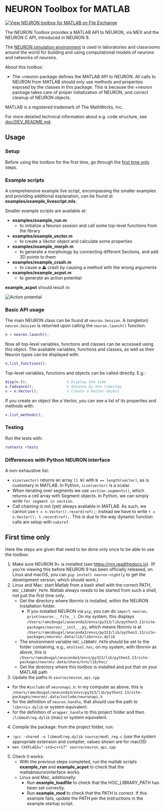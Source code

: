 # NEURON Toolbox for MATLAB
[![View NEURON toolbox for MATLAB on File Exchange](https://www.mathworks.com/matlabcentral/images/matlab-file-exchange.svg)](https://www.mathworks.com/matlabcentral/fileexchange/135842-neuron-toolbox-for-matlab)

The NEURON Toolbox provides a MATLAB API to NEURON, via MEX and the NEURON C API, introduced in NEURON 9.

The [NEURON simulation environment](https://nrn.readthedocs.io/) is used
in laboratories and classrooms around the world for building and using
computational models of neurons and networks of neurons.

About this toolbox:

- The +neuron package defines the MATLAB API to NEURON. All calls to
  NEURON from MATLAB should only use methods and properties exposed by
  the classes in this package.
  This is because the +neuron package takes care of proper initialization
  of NEURON, and correct cleanup of NEURON objects.


MATLAB is a registered trademark of The MathWorks, Inc.

For more detailed technical information about e.g. code structure, see [doc/DEV_README.md](doc/DEV_README.md).

## Usage

### Setup

Before using the toolbox for the first time, go through the [first time only](#first-time) steps.

### Example scripts

A comprehensive example live script, encompassing the smaller examples and providing additional explanation, can be found at **examples/example_livescript.mlx**.

Smaller example scripts are available at:
- **examples/example_run.m**
    - to initialize a Neuron session and call some top-level functions from the library
- **examples/example_vector.m**
    - to create a Vector object and calculate some properties
- **examples/example_morph.m**
    - to generate a morphology by connecting different Sections, and add 3D points to them
- **examples/example_crash.m**
    - to cause a :warning: crash by causing a method with the wrong arguments
- **examples/example_acpot.m**
    - to generate an action potential

**example_acpot** should result in:

![Action potential](doc/acpot.jpg)

### Basic API usage

The main NEURON class can be found at `neuron.Session`. A (singleton) 
`neuron.Session` is returned upon calling the `neuron.launch()` function.

```matlab
n = neuron.launch();
```

Now all top-level variables, functions and classes can be accessed
using this object. The available variables, functions and classes, as
well as their Neuron types can be displayed with:

```matlab
n.list_functions();
```

Top-level variables, functions and objects can be called directly. E.g.:

```matlab
disp(n.t);                  % Display the time
n.fadvance();               % Advance by one timestep
v = n.Vector();             % Create a Vector object
```

If you create an object like a Vector, you can see a list of its
properties and methods with:

```matlab
v.list_methods();
```

### Testing

Run the tests with:

```matlab
runtests +tests
```

### Differences with Python NEURON interface

A non-exhaustive list:
- `size(vector)` returns  an array `[1 N]` with `N == length(vector)`, 
  as is customary in MATLAB. In Python, `size(vector)` is a scalar.
- When iterating over segments we use `section.segments()`, which returns
  a cell array with Segment objects. In Python, we can simply write 
  `for segment in section`.
- Call chaining is not (yet) always available in MATLAB. As such, we cannot
  use `t = n.Vector().record(ref);`; instead we have to write
  `t = n.Vector(); t.record(ref);`. This is due to the way dynamic function
  calls are setup with `subsref`.

<a id="first-time"></a>
## First time only

Here the steps are given that need to be done only once to be able to use the toolbox.

1. Make sure NEURON 9+ is installed (see https://nrn.readthedocs.io). (If you're viewing this before NEURON 9 has been officially released, on Linux and macOS, you can `pip install neuron-nightly` to get the development version, which should work.)
2. Linux and Mac: start Matlab from a bash shell with the correct PATH, `HOC_LIBRARY_PATH`. Matlab always needs to be started from such a shell, not just the first time only.
   - Get the directory where libnrniv is installed, within the NEURON installation folder.
     - If you installed NEURON via `pip`, you can do `import neuron; print(neuron.__file__)`. On my system, this displays `/Users/ramcdougal/anaconda3/envs/py313/lib/python3.13/site-packages/neuron/__init__.py`, which means libnrniv is at `/Users/ramcdougal/anaconda3/envs/py313/lib/python3.13/site-packages/neuron/.data/lib/libnrniv.dylib`
   - The environment variable `HOC_LIBRARY_PATH` should be set to the folder containing, e.g., `atoltool.hoc`; on my system, with libnrniv as above, this is `/Users/ramcdougal/anaconda3/envs/py313/lib/python3.13/site-packages/neuron/.data/share/nrn/lib/hoc/`
   - Get the directory where this toolbox is installed and put that on your MATLAB path
3. Update the paths in `source/neuron_api.cpp`
  - for the `#include` of `neuronapi.h`: in my computer as above, this is `/Users/ramcdougal/anaconda3/envs/py313/lib/python3.13/site-packages/neuron/.data/include/neuronapi.h`
  - for the definition of `neuron_handle`, that should use the path to `libnrniv.dylib` or system equivalent.
  - for the definition of `wrapper_handle` to this project folder and then `/libmodlreg.dylib` (mac) or system equivalent.
4. Compile the package: from the project folder, run:
  - `!gcc -shared -o libmodlreg.dylib source/modl_reg.c` (use the system appropriate extension and compiler; values shown are for macOS)
  - `mex CXXFLAGS="-std=c++17" source/neuron_api.cpp`
5. Check it works:
   - With the previous steps completed, run the matlab scripts **example_run** and **example_acpot** to check that the matlabneuroninterface works.
   - Linux and Mac, additionally: 
      - Run **example_loadfile** to check that the HOC_LIBRARY_PATH has been set correctly.
      - Run **example_mod** to check that the PATH is correct. If this example fails, update the PATH per the instructions in the example startup script.
